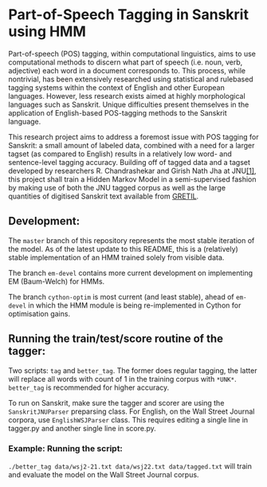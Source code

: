 Part-of-Speech Tagging in Sanskrit using HMM
===

Part-of-speech (POS) tagging, within computational linguistics, aims to use computational methods to 
discern what part of speech (i.e. noun, verb, adjective) each word in a document corresponds to. This 
process, while non­trivial, has been extensively researched using statistical and rule­based tagging 
systems within the context of English and other European languages. However, less research exists aimed 
at highly morphological languages such as Sanskrit. Unique difficulties present themselves in the 
application of English-based POS-tagging methods to the Sanskrit language.

This research project aims to address a foremost issue with POS tagging for Sanskrit: a small amount of labeled data, combined with a need for a larger tagset (as compared to English) results in a relatively low word- and sentence-level tagging accuracy. Building off of tagged data and a tagset developed by researchers R. Chandrashekar and Girish Nath Jha at JNU[\[1\]](http://sanskrit.jnu.ac.in/corpora/tagset.jsp), this project shall train a Hidden Markov Model in a semi-supervised fashion by making use of both the JNU tagged corpus as well as the large quantities of digitised Sanskrit text available from [GRETIL](http://gretil.sub.uni-goettingen.de/).

## Development:

The `master` branch of this repository represents the most stable iteration of the model. As of the latest update to this README, this is a (relatively) stable implementation of an HMM trained solely from visible data.

The branch `em-devel` contains more current development on implementing EM (Baum-Welch) for HMMs.

The branch `cython-optim` is most current (and least stable), ahead of `em-devel` in which the HMM module is being re-implemented in Cython for optimisation gains.

## Running the train/test/score routine of the tagger:

Two scripts: `tag` and `better_tag`. The former does regular tagging, the latter will replace all words with count of 1 in the training corpus with `*UNK*`. `better_tag` is recommended for higher accuracy.

To run on Sanskrit, make sure the tagger and scorer are using the `SanskritJNUParser` preparsing class. For English, on the Wall Street Journal corpora, use `EnglishWSJParser` class. This requires editing a single line in tagger.py and another single line in score.py.

### Example: Running the script:

`./better_tag data/wsj2-21.txt data/wsj22.txt data/tagged.txt` will train and evaluate the model on the Wall Street Journal corpus.

